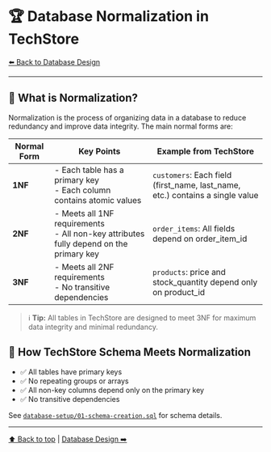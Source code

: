 # 🏆 Database Normalization in TechStore

[⬅️ Back to Database Design](./database-design.md)

---

## 📖 What is Normalization?
Normalization is the process of organizing data in a database to reduce redundancy and improve data integrity. The main normal forms are:

| Normal Form | Key Points | Example from TechStore |
|-------------|------------|-----------------------|
| **1NF**     | - Each table has a primary key<br>- Each column contains atomic values | `customers`: Each field (first_name, last_name, etc.) contains a single value |
| **2NF**     | - Meets all 1NF requirements<br>- All non-key attributes fully depend on the primary key | `order_items`: All fields depend on order_item_id |
| **3NF**     | - Meets all 2NF requirements<br>- No transitive dependencies | `products`: price and stock_quantity depend only on product_id |

> ℹ️ **Tip:** All tables in TechStore are designed to meet 3NF for maximum data integrity and minimal redundancy.

## 🏅 How TechStore Schema Meets Normalization
- ✅ All tables have primary keys
- ✅ No repeating groups or arrays
- ✅ All non-key columns depend only on the primary key
- ✅ No transitive dependencies

See [`database-setup/01-schema-creation.sql`](../database-setup/01-schema-creation.sql) for schema details.

---
[⬆️ Back to top](#top) | [Database Design ➡️](./database-design.md)
